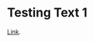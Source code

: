 # Testing Text 1
 [Link](https://github.com/Laboratoria/DEV005-social-network "This is a social network project").